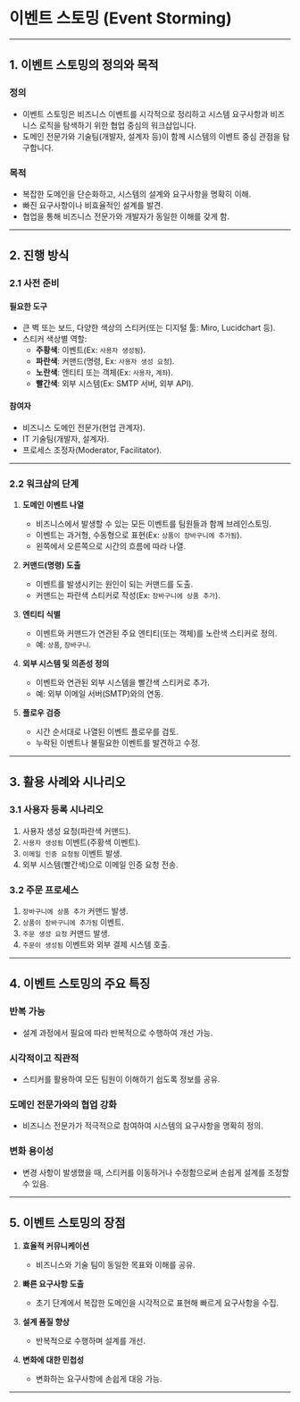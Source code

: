 
# 이벤트 스토밍 (Event Storming)

---

## 1. 이벤트 스토밍의 정의와 목적

### 정의
- 이벤트 스토밍은 비즈니스 이벤트를 시각적으로 정리하고 시스템 요구사항과 비즈니스 로직을 탐색하기 위한 협업 중심의 워크샵입니다.
- 도메인 전문가와 기술팀(개발자, 설계자 등)이 함께 시스템의 이벤트 중심 관점을 탐구합니다.

### 목적
- 복잡한 도메인을 단순화하고, 시스템의 설계와 요구사항을 명확히 이해.
- 빠진 요구사항이나 비효율적인 설계를 발견.
- 협업을 통해 비즈니스 전문가와 개발자가 동일한 이해를 갖게 함.

---

## 2. 진행 방식

### 2.1 사전 준비

#### 필요한 도구
- 큰 벽 또는 보드, 다양한 색상의 스티커(또는 디지털 툴: Miro, Lucidchart 등).
- 스티커 색상별 역할:
  - **주황색**: 이벤트(Ex: `사용자 생성됨`).
  - **파란색**: 커맨드(명령, Ex: `사용자 생성 요청`).
  - **노란색**: 엔티티 또는 객체(Ex: `사용자`, `계좌`).
  - **빨간색**: 외부 시스템(Ex: SMTP 서버, 외부 API).

#### 참여자
- 비즈니스 도메인 전문가(현업 관계자).
- IT 기술팀(개발자, 설계자).
- 프로세스 조정자(Moderator, Facilitator).

---

### 2.2 워크샵의 단계

1. **도메인 이벤트 나열**
   - 비즈니스에서 발생할 수 있는 모든 이벤트를 팀원들과 함께 브레인스토밍.
   - 이벤트는 과거형, 수동형으로 표현(Ex: `상품이 장바구니에 추가됨`).
   - 왼쪽에서 오른쪽으로 시간의 흐름에 따라 나열.

2. **커맨드(명령) 도출**
   - 이벤트를 발생시키는 원인이 되는 커맨드를 도출.
   - 커맨드는 파란색 스티커로 작성(Ex: `장바구니에 상품 추가`).

3. **엔티티 식별**
   - 이벤트와 커맨드가 연관된 주요 엔티티(또는 객체)를 노란색 스티커로 정의.
   - 예: `상품`, `장바구니`.

4. **외부 시스템 및 의존성 정의**
   - 이벤트와 연관된 외부 시스템을 빨간색 스티커로 추가.
   - 예: 외부 이메일 서버(SMTP)와의 연동.

5. **플로우 검증**
   - 시간 순서대로 나열된 이벤트 플로우를 검토.
   - 누락된 이벤트나 불필요한 이벤트를 발견하고 수정.

---

## 3. 활용 사례와 시나리오

### 3.1 사용자 등록 시나리오
1. 사용자 생성 요청(파란색 커맨드).
2. `사용자 생성됨` 이벤트(주황색 이벤트).
3. `이메일 인증 요청됨` 이벤트 발생.
4. 외부 시스템(빨간색)으로 이메일 인증 요청 전송.

### 3.2 주문 프로세스
1. `장바구니에 상품 추가` 커맨드 발생.
2. `상품이 장바구니에 추가됨` 이벤트.
3. `주문 생성 요청` 커맨드 발생.
4. `주문이 생성됨` 이벤트와 외부 결제 시스템 호출.

---

## 4. 이벤트 스토밍의 주요 특징

### 반복 가능
- 설계 과정에서 필요에 따라 반복적으로 수행하여 개선 가능.

### 시각적이고 직관적
- 스티커를 활용하여 모든 팀원이 이해하기 쉽도록 정보를 공유.

### 도메인 전문가와의 협업 강화
- 비즈니스 전문가가 적극적으로 참여하여 시스템의 요구사항을 명확히 정의.

### 변화 용이성
- 변경 사항이 발생했을 때, 스티커를 이동하거나 수정함으로써 손쉽게 설계를 조정할 수 있음.

---

## 5. 이벤트 스토밍의 장점

1. **효율적 커뮤니케이션**
   - 비즈니스와 기술 팀이 동일한 목표와 이해를 공유.

2. **빠른 요구사항 도출**
   - 초기 단계에서 복잡한 도메인을 시각적으로 표현해 빠르게 요구사항을 수집.

3. **설계 품질 향상**
   - 반복적으로 수행하며 설계를 개선.

4. **변화에 대한 민첩성**
   - 변화하는 요구사항에 손쉽게 대응 가능.

---
